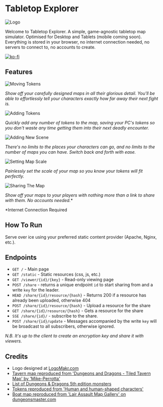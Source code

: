 # Tabletop Explorer

![Logo](static/images/android-chrome-192x192.png)

Welcome to Tabletop Explorer. A simple, game-agnostic tabletop map simulator.
Optimised for Desktop and Tablets (mobile coming soon). Everything is stored in
your browser, no internet connection needed, no servers to connect to, no 
accounts to create.

[![ko-fi](https://www.ko-fi.com/img/githubbutton_sm.svg)](https://ko-fi.com/christhebaron)

## Features

![Moving Tokens](static/images/moving.gif)

*Show off your carefully designed maps in all their glorious detail. You'll be
able to effortlessly tell your characters exactly how far away their next fight
is.*

![Adding Tokens](static/images/adding-tokens.gif)

*Quickly add any number of tokens to the map, saving your PC's tokens so you 
don't waste any time getting them into their next deadly encounter.*

![Adding New Scene](static/images/adding-scene.gif)

*There's no limits to the places your characters can go, and no limits to the 
number of maps you can have. Switch back and forth with ease.*

![Setting Map Scale](static/images/sizing.gif)

*Painlessly set the scale of your map so you know your tokens will fit 
perfectly.*

![Sharing The Map](static/images/sharing.gif)

*Show off your maps to your players with nothing more than a link to share with
 them. No accounts needed.** 

*Internet Connection Required

## How To Run

Serve over ice using your preferred static content provider (Apache, Nginx, etc.).

## Endpoints

- `GET /` - Main page
- `GET /static` - Static resources (css, js, etc.)
- `GET /viewer/{id}/{key}` - Read-only viewing page
- `POST /share` - returns a unique endpoint `id` to start sharing from and a 
write `key` for the leader.
- `HEAD /share/{id}/resource/{hash}` - Returns 200 if a resource has 
already been uploaded, otherwise 404
- `POST /share/{id}/resource/{hash}` - Upload a resource for the share
- `GET /share/{id}/resource/{hash}` - Gets a resource for the share
- `SSE /share/{id}/` - subscribe to the share. 
- `POST /share/{id}/update` - Messages accompanied by the 
write `key` will be broadcast to all subscribers, otherwise ignored.

_N.B. It's up to the client to create an encryption key and share it with viewers._

## Credits

- Logo designed at [LogoMakr.com](https://logomakr.com/)
- [Tavern map reproduced from 'Dungeons and Dragons - Tiled Tavern Map' by 'Mike-Perrotta'](https://www.deviantart.com/mike-perrotta/art/Dungeons-and-Dragons-Tiled-Tavern-Map-584588937)
- [List of Dungeons & Dragons 5th edition monsters](https://dungeonsdragons.fandom.com/wiki/List_of_Dungeons_%26_Dragons_5th_edition_monsters)
- [Tokens reproduced from 'Human and human-shaped characters'](https://imgur.com/a/iOCnr#0)
- [Boat map reproduced from 'Lair Assault Map Gallery' on dungeonsmaster.com](http://dungeonsmaster.com/2012/10/lair-assault-map-gallery/)